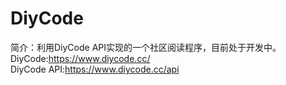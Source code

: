 # DiyCode
简介：利用DiyCode API实现的一个社区阅读程序，目前处于开发中。  
DiyCode:https://www.diycode.cc/  
DiyCode API:https://www.diycode.cc/api
